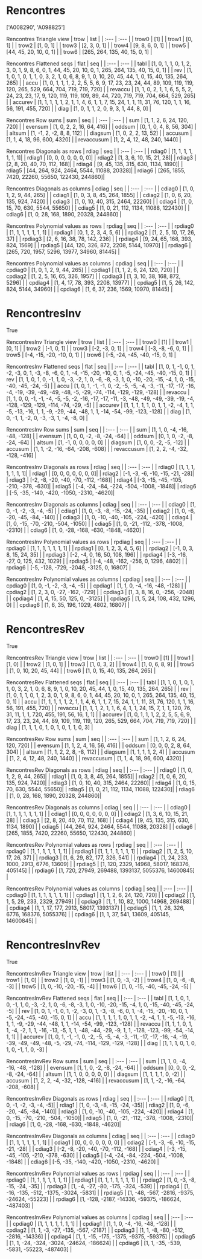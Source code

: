 # Rencontres
['A008290', 'A098825']

Rencontres Triangle view
| trow  |  list  |
| :---  |  :---  |
| trow0 | [1] |
| trow1 | [0, 1] |
| trow2 | [1, 0, 1] |
| trow3 | [2, 3, 0, 1] |
| trow4 | [9, 8, 6, 0, 1] |
| trow5 | [44, 45, 20, 10, 0, 1] |
| trow6 | [265, 264, 135, 40, 15, 0, 1] |

Rencontres Flattened seqs
| flat      |   seq  |
| :---      |  :---  |
| tabl     | [1, 0, 1, 1, 0, 1, 2, 3, 0, 1, 9, 8, 6, 0, 1, 44, 45, 20, 10, 0, 1, 265, 264, 135, 40, 15, 0, 1] |
| rev      | [1, 1, 0, 1, 0, 1, 1, 0, 3, 2, 1, 0, 6, 8, 9, 1, 0, 10, 20, 45, 44, 1, 0, 15, 40, 135, 264, 265] |
| accu     | [1, 0, 1, 1, 1, 2, 2, 5, 5, 6, 9, 17, 23, 23, 24, 44, 89, 109, 119, 119, 120, 265, 529, 664, 704, 719, 719, 720] |
| revaccu  | [1, 1, 0, 2, 1, 1, 6, 5, 5, 2, 24, 23, 23, 17, 9, 120, 119, 119, 109, 89, 44, 720, 719, 719, 704, 664, 529, 265] |
| accurev  | [1, 1, 1, 1, 1, 2, 1, 1, 4, 6, 1, 1, 7, 15, 24, 1, 1, 11, 31, 76, 120, 1, 1, 16, 56, 191, 455, 720] |
| diag     | [1, 0, 1, 1, 2, 0, 9, 3, 1, 44, 8, 0] |

Rencontres Row sums
| sum        |   seq  |
| :---       |  :---  |
| sum       | [1, 1, 2, 6, 24, 120, 720] |
| evensum   | [1, 0, 2, 2, 16, 64, 416] |
| oddsum    | [0, 1, 0, 4, 8, 56, 304] |
| altsum    | [1, -1, 2, -2, 8, 8, 112] |
| diagsum   | [1, 0, 2, 2, 13, 52] |
| accusum   | [1, 1, 4, 18, 96, 600, 4320] |
| revaccusum | [1, 2, 4, 12, 48, 240, 1440] |

Rencontres Diagonals as rows
| rdiag  |   seq  |
| :---   |  :---  |
| rdiag0 | [1, 1, 1, 1, 1, 1, 1]|
| rdiag1 | [0, 0, 0, 0, 0, 0, 0]|
| rdiag2 | [1, 3, 6, 10, 15, 21, 28]|
| rdiag3 | [2, 8, 20, 40, 70, 112, 168]|
| rdiag4 | [9, 45, 135, 315, 630, 1134, 1890]|
| rdiag5 | [44, 264, 924, 2464, 5544, 11088, 20328]|
| rdiag6 | [265, 1855, 7420, 22260, 55650, 122430, 244860]|

Rencontres Diagonals as columns
| cdiag  |   seq  |
| :---   |  :---  |
| cdiag0 | [1, 0, 1, 2, 9, 44, 265] |
| cdiag1 | [1, 0, 3, 8, 45, 264, 1855] |
| cdiag2 | [1, 0, 6, 20, 135, 924, 7420] |
| cdiag3 | [1, 0, 10, 40, 315, 2464, 22260] |
| cdiag4 | [1, 0, 15, 70, 630, 5544, 55650] |
| cdiag5 | [1, 0, 21, 112, 1134, 11088, 122430] |
| cdiag6 | [1, 0, 28, 168, 1890, 20328, 244860] |

Rencontres Polynomial values as rows
| rpdiag  |   seq  |
| :---    |  :---  |
| rpdiag0 | [1, 1, 1, 1, 1, 1, 1] |
| rpdiag1 | [0, 1, 2, 3, 4, 5, 6] |
| rpdiag2 | [1, 2, 5, 10, 17, 26, 37] |
| rpdiag3 | [2, 6, 16, 38, 78, 142, 236] |
| rpdiag4 | [9, 24, 65, 168, 393, 824, 1569] |
| rpdiag5 | [44, 120, 326, 872, 2208, 5144, 10970] |
| rpdiag6 | [265, 720, 1957, 5296, 13977, 34960, 81445] |

Rencontres Polynomial values as columns
| cpdiag  |   seq  |
| :---    |  :---  |
| cpdiag0 | [1, 0, 1, 2, 9, 44, 265] |
| cpdiag1 | [1, 1, 2, 6, 24, 120, 720] |
| cpdiag2 | [1, 2, 5, 16, 65, 326, 1957] |
| cpdiag3 | [1, 3, 10, 38, 168, 872, 5296] |
| cpdiag4 | [1, 4, 17, 78, 393, 2208, 13977] |
| cpdiag5 | [1, 5, 26, 142, 824, 5144, 34960] |
| cpdiag6 | [1, 6, 37, 236, 1569, 10970, 81445] |

# RencontresInv
True

RencontresInv Triangle view
| trow  |  list  |
| :---  |  :---  |
| trow0 | [1] |
| trow1 | [0, 1] |
| trow2 | [-1, 0, 1] |
| trow3 | [-2, -3, 0, 1] |
| trow4 | [-3, -8, -6, 0, 1] |
| trow5 | [-4, -15, -20, -10, 0, 1] |
| trow6 | [-5, -24, -45, -40, -15, 0, 1] |

RencontresInv Flattened seqs
| flat      |   seq  |
| :---      |  :---  |
| tabl     | [1, 0, 1, -1, 0, 1, -2, -3, 0, 1, -3, -8, -6, 0, 1, -4, -15, -20, -10, 0, 1, -5, -24, -45, -40, -15, 0, 1] |
| rev      | [1, 1, 0, 1, 0, -1, 1, 0, -3, -2, 1, 0, -6, -8, -3, 1, 0, -10, -20, -15, -4, 1, 0, -15, -40, -45, -24, -5] |
| accu     | [1, 0, 1, -1, -1, 0, -2, -5, -5, -4, -3, -11, -17, -17, -16, -4, -19, -39, -49, -49, -48, -5, -29, -74, -114, -129, -129, -128] |
| revaccu  | [1, 1, 0, 0, -1, -1, -4, -5, -5, -2, -16, -17, -17, -11, -3, -48, -49, -49, -39, -19, -4, -128, -129, -129, -114, -74, -29, -5] |
| accurev  | [1, 1, 1, 1, 1, 0, 1, 1, -2, -4, 1, 1, -5, -13, -16, 1, 1, -9, -29, -44, -48, 1, 1, -14, -54, -99, -123, -128] |
| diag     | [1, 0, -1, 1, -2, 0, -3, -3, 1, -4, -8, 0] |

RencontresInv Row sums
| sum        |   seq  |
| :---       |  :---  |
| sum       | [1, 1, 0, -4, -16, -48, -128] |
| evensum   | [1, 0, 0, -2, -8, -24, -64] |
| oddsum    | [0, 1, 0, -2, -8, -24, -64] |
| altsum    | [1, -1, 0, 0, 0, 0, 0] |
| diagsum   | [1, 0, 0, -2, -5, -12] |
| accusum   | [1, 1, -2, -16, -64, -208, -608] |
| revaccusum | [1, 2, 2, -4, -32, -128, -416] |

RencontresInv Diagonals as rows
| rdiag  |   seq  |
| :---   |  :---  |
| rdiag0 | [1, 1, 1, 1, 1, 1, 1]|
| rdiag1 | [0, 0, 0, 0, 0, 0, 0]|
| rdiag2 | [-1, -3, -6, -10, -15, -21, -28]|
| rdiag3 | [-2, -8, -20, -40, -70, -112, -168]|
| rdiag4 | [-3, -15, -45, -105, -210, -378, -630]|
| rdiag5 | [-4, -24, -84, -224, -504, -1008, -1848]|
| rdiag6 | [-5, -35, -140, -420, -1050, -2310, -4620]|

RencontresInv Diagonals as columns
| cdiag  |   seq  |
| :---   |  :---  |
| cdiag0 | [1, 0, -1, -2, -3, -4, -5] |
| cdiag1 | [1, 0, -3, -8, -15, -24, -35] |
| cdiag2 | [1, 0, -6, -20, -45, -84, -140] |
| cdiag3 | [1, 0, -10, -40, -105, -224, -420] |
| cdiag4 | [1, 0, -15, -70, -210, -504, -1050] |
| cdiag5 | [1, 0, -21, -112, -378, -1008, -2310] |
| cdiag6 | [1, 0, -28, -168, -630, -1848, -4620] |

RencontresInv Polynomial values as rows
| rpdiag  |   seq  |
| :---    |  :---  |
| rpdiag0 | [1, 1, 1, 1, 1, 1, 1] |
| rpdiag1 | [0, 1, 2, 3, 4, 5, 6] |
| rpdiag2 | [-1, 0, 3, 8, 15, 24, 35] |
| rpdiag3 | [-2, -4, 0, 16, 50, 108, 196] |
| rpdiag4 | [-3, -16, -27, 0, 125, 432, 1029] |
| rpdiag5 | [-4, -48, -162, -256, 0, 1296, 4802] |
| rpdiag6 | [-5, -128, -729, -2048, -3125, 0, 16807] |

RencontresInv Polynomial values as columns
| cpdiag  |   seq  |
| :---    |  :---  |
| cpdiag0 | [1, 0, -1, -2, -3, -4, -5] |
| cpdiag1 | [1, 1, 0, -4, -16, -48, -128] |
| cpdiag2 | [1, 2, 3, 0, -27, -162, -729] |
| cpdiag3 | [1, 3, 8, 16, 0, -256, -2048] |
| cpdiag4 | [1, 4, 15, 50, 125, 0, -3125] |
| cpdiag5 | [1, 5, 24, 108, 432, 1296, 0] |
| cpdiag6 | [1, 6, 35, 196, 1029, 4802, 16807] |

# RencontresRev
True

RencontresRev Triangle view
| trow  |  list  |
| :---  |  :---  |
| trow0 | [1] |
| trow1 | [1, 0] |
| trow2 | [1, 0, 1] |
| trow3 | [1, 0, 3, 2] |
| trow4 | [1, 0, 6, 8, 9] |
| trow5 | [1, 0, 10, 20, 45, 44] |
| trow6 | [1, 0, 15, 40, 135, 264, 265] |

RencontresRev Flattened seqs
| flat      |   seq  |
| :---      |  :---  |
| tabl     | [1, 1, 0, 1, 0, 1, 1, 0, 3, 2, 1, 0, 6, 8, 9, 1, 0, 10, 20, 45, 44, 1, 0, 15, 40, 135, 264, 265] |
| rev      | [1, 0, 1, 1, 0, 1, 2, 3, 0, 1, 9, 8, 6, 0, 1, 44, 45, 20, 10, 0, 1, 265, 264, 135, 40, 15, 0, 1] |
| accu     | [1, 1, 1, 1, 1, 2, 1, 1, 4, 6, 1, 1, 7, 15, 24, 1, 1, 11, 31, 76, 120, 1, 1, 16, 56, 191, 455, 720] |
| revaccu  | [1, 1, 1, 2, 1, 1, 6, 4, 1, 1, 24, 15, 7, 1, 1, 120, 76, 31, 11, 1, 1, 720, 455, 191, 56, 16, 1, 1] |
| accurev  | [1, 0, 1, 1, 1, 2, 2, 5, 5, 6, 9, 17, 23, 23, 24, 44, 89, 109, 119, 119, 120, 265, 529, 664, 704, 719, 719, 720] |
| diag     | [1, 1, 1, 0, 1, 0, 1, 0, 1, 1, 0, 3] |

RencontresRev Row sums
| sum        |   seq  |
| :---       |  :---  |
| sum       | [1, 1, 2, 6, 24, 120, 720] |
| evensum   | [1, 1, 2, 4, 16, 56, 416] |
| oddsum    | [0, 0, 0, 2, 8, 64, 304] |
| altsum    | [1, 1, 2, 2, 8, -8, 112] |
| diagsum   | [1, 1, 1, 1, 2, 4] |
| accusum   | [1, 2, 4, 12, 48, 240, 1440] |
| revaccusum | [1, 1, 4, 18, 96, 600, 4320] |

RencontresRev Diagonals as rows
| rdiag  |   seq  |
| :---   |  :---  |
| rdiag0 | [1, 0, 1, 2, 9, 44, 265]|
| rdiag1 | [1, 0, 3, 8, 45, 264, 1855]|
| rdiag2 | [1, 0, 6, 20, 135, 924, 7420]|
| rdiag3 | [1, 0, 10, 40, 315, 2464, 22260]|
| rdiag4 | [1, 0, 15, 70, 630, 5544, 55650]|
| rdiag5 | [1, 0, 21, 112, 1134, 11088, 122430]|
| rdiag6 | [1, 0, 28, 168, 1890, 20328, 244860]|

RencontresRev Diagonals as columns
| cdiag  |   seq  |
| :---   |  :---  |
| cdiag0 | [1, 1, 1, 1, 1, 1, 1] |
| cdiag1 | [0, 0, 0, 0, 0, 0, 0] |
| cdiag2 | [1, 3, 6, 10, 15, 21, 28] |
| cdiag3 | [2, 8, 20, 40, 70, 112, 168] |
| cdiag4 | [9, 45, 135, 315, 630, 1134, 1890] |
| cdiag5 | [44, 264, 924, 2464, 5544, 11088, 20328] |
| cdiag6 | [265, 1855, 7420, 22260, 55650, 122430, 244860] |

RencontresRev Polynomial values as rows
| rpdiag  |   seq  |
| :---    |  :---  |
| rpdiag0 | [1, 1, 1, 1, 1, 1, 1] |
| rpdiag1 | [1, 1, 1, 1, 1, 1, 1] |
| rpdiag2 | [1, 2, 5, 10, 17, 26, 37] |
| rpdiag3 | [1, 6, 29, 82, 177, 326, 541] |
| rpdiag4 | [1, 24, 233, 1000, 2913, 6776, 13609] |
| rpdiag5 | [1, 120, 2329, 14968, 58017, 168376, 405145] |
| rpdiag6 | [1, 720, 27949, 269488, 1393137, 5055376, 14600845] |

RencontresRev Polynomial values as columns
| cpdiag  |   seq  |
| :---    |  :---  |
| cpdiag0 | [1, 1, 1, 1, 1, 1, 1] |
| cpdiag1 | [1, 1, 2, 6, 24, 120, 720] |
| cpdiag2 | [1, 1, 5, 29, 233, 2329, 27949] |
| cpdiag3 | [1, 1, 10, 82, 1000, 14968, 269488] |
| cpdiag4 | [1, 1, 17, 177, 2913, 58017, 1393137] |
| cpdiag5 | [1, 1, 26, 326, 6776, 168376, 5055376] |
| cpdiag6 | [1, 1, 37, 541, 13609, 405145, 14600845] |

# RencontresInvRev
True

RencontresInvRev Triangle view
| trow  |  list  |
| :---  |  :---  |
| trow0 | [1] |
| trow1 | [1, 0] |
| trow2 | [1, 0, -1] |
| trow3 | [1, 0, -3, -2] |
| trow4 | [1, 0, -6, -8, -3] |
| trow5 | [1, 0, -10, -20, -15, -4] |
| trow6 | [1, 0, -15, -40, -45, -24, -5] |

RencontresInvRev Flattened seqs
| flat      |   seq  |
| :---      |  :---  |
| tabl     | [1, 1, 0, 1, 0, -1, 1, 0, -3, -2, 1, 0, -6, -8, -3, 1, 0, -10, -20, -15, -4, 1, 0, -15, -40, -45, -24, -5] |
| rev      | [1, 0, 1, -1, 0, 1, -2, -3, 0, 1, -3, -8, -6, 0, 1, -4, -15, -20, -10, 0, 1, -5, -24, -45, -40, -15, 0, 1] |
| accu     | [1, 1, 1, 1, 1, 0, 1, 1, -2, -4, 1, 1, -5, -13, -16, 1, 1, -9, -29, -44, -48, 1, 1, -14, -54, -99, -123, -128] |
| revaccu  | [1, 1, 1, 0, 1, 1, -4, -2, 1, 1, -16, -13, -5, 1, 1, -48, -44, -29, -9, 1, 1, -128, -123, -99, -54, -14, 1, 1] |
| accurev  | [1, 0, 1, -1, -1, 0, -2, -5, -5, -4, -3, -11, -17, -17, -16, -4, -19, -39, -49, -49, -48, -5, -29, -74, -114, -129, -129, -128] |
| diag     | [1, 1, 1, 0, 1, 0, 1, 0, -1, 1, 0, -3] |

RencontresInvRev Row sums
| sum        |   seq  |
| :---       |  :---  |
| sum       | [1, 1, 0, -4, -16, -48, -128] |
| evensum   | [1, 1, 0, -2, -8, -24, -64] |
| oddsum    | [0, 0, 0, -2, -8, -24, -64] |
| altsum    | [1, 1, 0, 0, 0, 0, 0] |
| diagsum   | [1, 1, 1, 1, 0, -2] |
| accusum   | [1, 2, 2, -4, -32, -128, -416] |
| revaccusum | [1, 1, -2, -16, -64, -208, -608] |

RencontresInvRev Diagonals as rows
| rdiag  |   seq  |
| :---   |  :---  |
| rdiag0 | [1, 0, -1, -2, -3, -4, -5]|
| rdiag1 | [1, 0, -3, -8, -15, -24, -35]|
| rdiag2 | [1, 0, -6, -20, -45, -84, -140]|
| rdiag3 | [1, 0, -10, -40, -105, -224, -420]|
| rdiag4 | [1, 0, -15, -70, -210, -504, -1050]|
| rdiag5 | [1, 0, -21, -112, -378, -1008, -2310]|
| rdiag6 | [1, 0, -28, -168, -630, -1848, -4620]|

RencontresInvRev Diagonals as columns
| cdiag  |   seq  |
| :---   |  :---  |
| cdiag0 | [1, 1, 1, 1, 1, 1, 1] |
| cdiag1 | [0, 0, 0, 0, 0, 0, 0] |
| cdiag2 | [-1, -3, -6, -10, -15, -21, -28] |
| cdiag3 | [-2, -8, -20, -40, -70, -112, -168] |
| cdiag4 | [-3, -15, -45, -105, -210, -378, -630] |
| cdiag5 | [-4, -24, -84, -224, -504, -1008, -1848] |
| cdiag6 | [-5, -35, -140, -420, -1050, -2310, -4620] |

RencontresInvRev Polynomial values as rows
| rpdiag  |   seq  |
| :---    |  :---  |
| rpdiag0 | [1, 1, 1, 1, 1, 1, 1] |
| rpdiag1 | [1, 1, 1, 1, 1, 1, 1] |
| rpdiag2 | [1, 0, -3, -8, -15, -24, -35] |
| rpdiag3 | [1, -4, -27, -80, -175, -324, -539] |
| rpdiag4 | [1, -16, -135, -512, -1375, -3024, -5831] |
| rpdiag5 | [1, -48, -567, -2816, -9375, -24624, -55223] |
| rpdiag6 | [1, -128, -2187, -14336, -59375, -186624, -487403] |

RencontresInvRev Polynomial values as columns
| cpdiag  |   seq  |
| :---    |  :---  |
| cpdiag0 | [1, 1, 1, 1, 1, 1, 1] |
| cpdiag1 | [1, 1, 0, -4, -16, -48, -128] |
| cpdiag2 | [1, 1, -3, -27, -135, -567, -2187] |
| cpdiag3 | [1, 1, -8, -80, -512, -2816, -14336] |
| cpdiag4 | [1, 1, -15, -175, -1375, -9375, -59375] |
| cpdiag5 | [1, 1, -24, -324, -3024, -24624, -186624] |
| cpdiag6 | [1, 1, -35, -539, -5831, -55223, -487403] |

